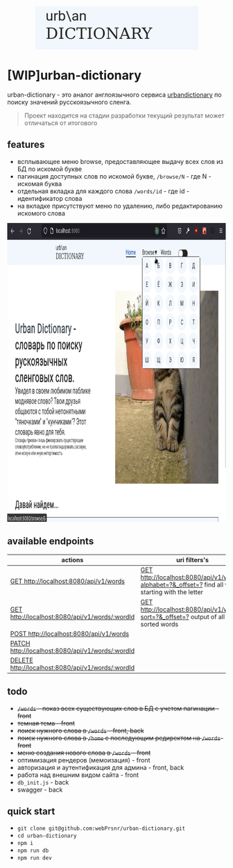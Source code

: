 <p align="center">
  <img width="377" height="100" src="/__assets/logo.png">
</p>

# [WIP]urban-dictionary

urban-dictionary - это аналог англоязычного сервиса [urbandictionary](https://www.urbandictionary.com/) по поиску значений русскоязычного сленга.

> Проект находится на стадии разработки текущий результат может отличаться от итогового

## features

- всплывающее меню browse, предоставляющее выдачу всех слов из БД по искомой букве
- пагинация доступных слов по искомой букве, `/browse/N` - где N - искомая буква
- отдельная вкладка для каждого слова `/words/id` - где id - идентификатор слова
- на вкладке присутствуют меню по удалению, либо редактированию искомого слова

<p align="center">
  <img width="951" height="688" src="/__assets/peek.gif">
</p>

## available endpoints

| actions                                                                                                                      | uri filters's                                                                                                                                                   |
| ---------------------------------------------------------------------------------------------------------------------------- | --------------------------------------------------------------------------------------------------------------------------------------------------------------- |
| [GET http://localhost:8080/api/v1/words](http://localhost:8080/api/v1/words)                                                 | [GET http://localhost:8080/api/v1/words?alphabet=?&\_offset=?](http://localhost:8080/api/v1/words?alphabet=Д&_offset=0) find all words starting with the letter |
| [GET http://localhost:8080/api/v1/words/:wordId](http://localhost:8080/api/v1/words/0278ce0d-c06e-429a-9fba-d22f4b315e96)    | [GET http://localhost:8080/api/v1/words?sort=?&\_offset=?](http://localhost:8080/api/v1/words?alphabet=Д&_offset=0) output of all sorted words                  |
| [POST http://localhost:8080/api/v1/words](http://localhost:8080/api/v1/words)                                                |
| [PATCH http://localhost:8080/api/v1/words/:wordId](http://localhost:8080/api/v1/words/0278ce0d-c06e-429a-9fba-d22f4b315e96)  |
| [DELETE http://localhost:8080/api/v1/words/:wordId](http://localhost:8080/api/v1/words/0278ce0d-c06e-429a-9fba-d22f4b315e96) |

## todo

- ~~`/words` - показ всех существующих слов в БД с учетом пагинации -front~~
- ~~темная тема - front~~
- ~~поиск нужного слова в `/words` - front, back~~
- ~~поиск нужного слова в `/home` с последующим редиректом на `/words`- front~~
- ~~меню создания нового слова в `/words` - front~~
- оптимизация рендеров (мемоизация) - front
- авторизация и аутентификация для админа - front, back
- работа над внешним видом сайта - front
- `db_init.js` - back
- swagger - back

## quick start

- `git clone git@github.com:webPrsnr/urban-dictionary.git`
- `cd urban-dictionary`
- `npm i`
- `npm run db`
- `npm run dev`
